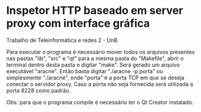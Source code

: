 # Inspetor HTTP baseado em server proxy com interface gráfica
Trabalho de Teleinformática e redes 2 - UnB

Para executar o programa é necessário mover todos os arquivos presentes nas pastas "lib", "src" e "qt" para a mesma pasta do "Makefile", 
abrir o terminal dentro desta pasta e digitar "make". Será gerado um arquivo executável "aracne". Então basta digitar 
"./aracne -p porta" ou simplesmente "./aracne", onde "porta" é a porta TCP em que se deseja conectar o servidor proxy. Caso a porta
não seja fornecida será utilizada a porta 8228 como padrão.

Obs: para que o programa compile é necessário ter o Qt Creator instalado.
